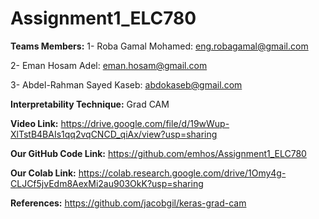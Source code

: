 # Assignment1_ELC780

**Teams Members:**
1- Roba Gamal Mohamed: eng.robagamal@gmail.com

2- Eman Hosam Adel: eman.hosam@gmail.com

3- Abdel-Rahman Sayed Kaseb: abdokaseb@gmail.com

**Interpretability Technique:** Grad CAM

**Video Link:** https://drive.google.com/file/d/19wWup-XlTstB4BAIs1qq2vqCNCD_qiAx/view?usp=sharing

**Our GitHub Code Link:** https://github.com/emhos/Assignment1_ELC780

**Our Colab Link:** https://colab.research.google.com/drive/1Omy4g-CLJCf5jvEdm8AexMi2au903OkK?usp=sharing 

**References:**
https://github.com/jacobgil/keras-grad-cam
